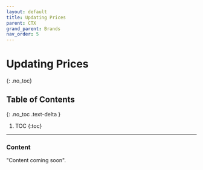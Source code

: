 ```yaml
---
layout: default
title: Updating Prices
parent: CTX
grand_parent: Brands
nav_order: 5
---
```


# Updating Prices
{: .no_toc}

## Table of Contents
{: .no_toc .text-delta }

1. TOC
{:toc}
---

### Content
"Content coming soon".